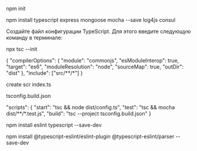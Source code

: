 npm init



npm install typescript express mongoose mocha --save
log4js
consul


Создайте файл конфигурации TypeScript. Для этого введите следующую команду в терминале:

npx tsc --init

{
  "compilerOptions": {
    "module": "commonjs",
    "esModuleInterop": true,
    "target": "es6",
    "moduleResolution": "node",
    "sourceMap": true,
    "outDir": "dist"
  },
  "include": ["src/**/*"]
}


create scr index.ts



tsconfig.build.json




"scripts": {
    "start": "tsc && node dist/config.ts",
    "test": "tsc && mocha dist/**/*.test.js",
    "build": "tsc --project tsconfig.build.json"
  }




npm install eslint typescript --save-dev

npm install @typescript-eslint/eslint-plugin @typescript-eslint/parser --save-dev














